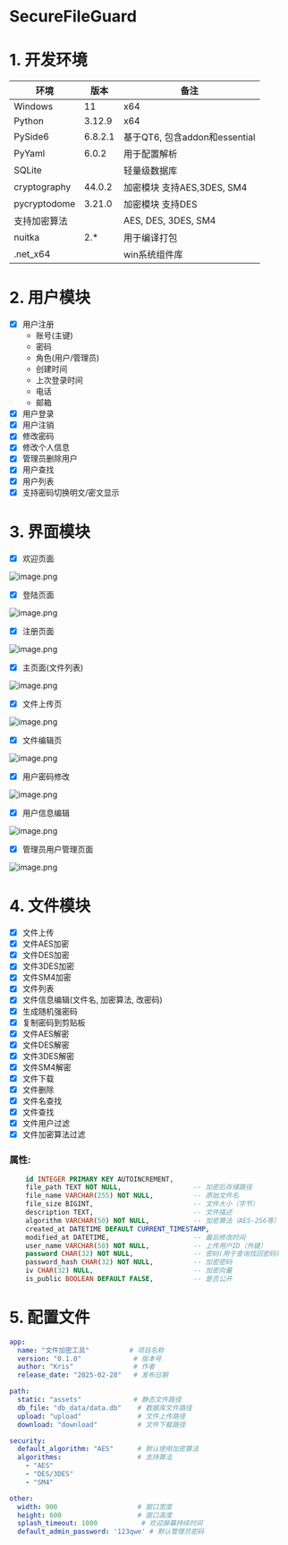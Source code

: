 # SecureFileGuard

# 1. 开发环境

| 环境 | 版本 | 备注 |
| --- | --- | --- |
| Windows | 11 | x64 |
| Python | 3.12.9 | x64 |
| PySide6 | 6.8.2.1 | 基于QT6, 包含addon和essential |
| PyYaml | 6.0.2 | 用于配置解析 |
| SQLite |  | 轻量级数据库 |
| cryptography | 44.0.2 | 加密模块 支持AES,3DES, SM4 |
| pycryptodome | 3.21.0 | 加密模块 支持DES |
| 支持加密算法 |  | AES, DES, 3DES, SM4 |
| nuitka | 2.* | 用于编译打包 |
| .net_x64 |  | win系统组件库 |

# 2. 用户模块

- [x]  用户注册
    - 账号(主键)
    - 密码
    - 角色(用户/管理员)
    - 创建时间
    - 上次登录时间
    - 电话
    - 邮箱
- [x]  用户登录
- [x]  用户注销
- [x]  修改密码
- [x]  修改个人信息
- [x]  管理员删除用户
- [x]  用户查找
- [x]  用户列表
- [x]  支持密码切换明文/密文显示

# 3. 界面模块

- [x]  欢迎页面

![image.png](attachment:ba391deb-65cd-43de-894d-bc0abbaf9e03:image.png)

- [x]  登陆页面

![image.png](attachment:58a35f5e-74c4-4ab5-ab4a-dc3d55dc8bb6:image.png)

- [x]  注册页面

![image.png](attachment:fbdb8bb5-ac59-4931-b5f3-74b84d01c748:image.png)

- [x]  主页面(文件列表)

![image.png](attachment:c0726a9f-2500-460a-a4bb-03b97e7be517:image.png)

- [x]  文件上传页

![image.png](attachment:9aabb6d4-0f9c-4716-81ba-e2e6290a8324:image.png)

- [x]  文件编辑页

![image.png](attachment:32de596c-3fca-45ef-bcf5-39219f7f410b:image.png)

- [x]  用户密码修改

![image.png](attachment:d466eb0e-d53e-4242-81ee-d8341d0d8b48:image.png)

- [x]  用户信息编辑

![image.png](attachment:cf61f875-8788-41d4-b465-2bc8bc2eb9c1:image.png)

- [x]  管理员用户管理页面

![image.png](attachment:70d78f6a-3f9d-4daa-b0f1-ccbf47acbab6:image.png)

# 4. 文件模块

- [x]  文件上传
- [x]  文件AES加密
- [x]  文件DES加密
- [x]  文件3DES加密
- [x]  文件SM4加密
- [x]  文件列表
- [x]  文件信息编辑(文件名, 加密算法, 改密码)
- [x]  生成随机强密码
- [x]  复制密码到剪贴板
- [x]  文件AES解密
- [x]  文件DES解密
- [x]  文件3DES解密
- [x]  文件SM4解密
- [x]  文件下载
- [x]  文件删除
- [x]  文件名查找
- [x]  文件查找
- [x]  文件用户过滤
- [x]  文件加密算法过滤

### 属性:

```sql
    id INTEGER PRIMARY KEY AUTOINCREMENT,
    file_path TEXT NOT NULL,                  -- 加密后存储路径
    file_name VARCHAR(255) NOT NULL,          -- 原始文件名
    file_size BIGINT,                         -- 文件大小（字节）
    description TEXT,                         -- 文件描述
    algorithm VARCHAR(50) NOT NULL,           -- 加密算法（AES-256等）
    created_at DATETIME DEFAULT CURRENT_TIMESTAMP,
    modified_at DATETIME,                     -- 最后修改时间
    user_name VARCHAR(50) NOT NULL,           -- 上传用户ID（外键）
    password CHAR(32) NOT NULL,               -- 密码(用于查询找回密码)
    password_hash CHAR(32) NOT NULL,          -- 加密密码
    iv CHAR(32) NULL,                         -- 加密向量
    is_public BOOLEAN DEFAULT FALSE,          -- 是否公开
```

# 5. 配置文件

```yaml
app:
  name: "文件加密工具"          # 项目名称
  version: "0.1.0"             # 版本号
  author: "Kris"               # 作者
  release_date: "2025-02-28"   # 发布日期

path:
  static: "assets"             # 静态文件路径
  db_file: "db_data/data.db"    # 数据库文件路径
  upload: "upload"              # 文件上传路径
  download: "download"          # 文件下载路径

security:
  default_algorithm: "AES"      # 默认使用加密算法
  algorithms:                   # 支持算法
    - "AES"
    - "DES/3DES"
    - "SM4"

other:
  width: 900                    # 窗口宽度
  height: 600                   # 窗口高度
  splash_timeout: 1000           # 欢迎屏幕持续时间
  default_admin_password: '123qwe' # 默认管理员密码
```